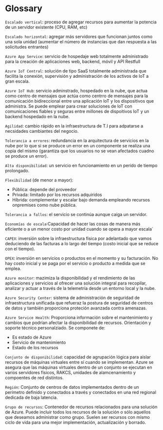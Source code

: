 # Glossary

`Escalado vertical`: proceso de agregar recursos para aumentar la potencia de un servidor existente (CPU, RAM, etc)

`Escalado horizontal`: agregar más servidores que funcionan juntos como una sola unidad (aumentar el número de instancias que dan respuesta a las solicitudes entrantes)

`Azure App Service`: servicio de hospedaje web totalmente administrado para la creación de aplicaciones web, backend, móvil y API Restfull

`Azure IoT Central`: solución de tipo SaaS totalmente administrada que facilita la conexión, supervisión y administración de los activos de IoT a gran escala.

`Azure IoT Hub`: servicio adminstrado, hospedado en la nube, que actua como centro de mensajes que actúa como centrro de mensajes para la comunicación bidireccional entre una aplicación IoT y los dispositivos que administra. Se puede emplear para crear soluciones de IoT con comunicaciones fiables y seguras entre millones de dispoitivos IoT y un backend hospedado en la nube.

`Agilidad`: cambio rápido en la infraestructura de T.I para adpatarse a necsidades cambiantes del negocio.

`Tolerancia a errores`: redundancia en la arquitectura de servicios en la nube por lo que si se produce un error en un componente se realiza una copia del mismo (garantiza que los usuarios no se vean afectados cuadno se produce un error).

`Alta disponibilidad`: un servicio en funcionamiento en un perído de tiempo prolongado.

`Flexibilidad` (de menor a mayor):

- Pública: depende del proveedor
- Privada: limitado por los recursos adquiridos
- Híbrida: complementar y escalar bajo demanda empleando recursos onpremises como nube pública.

`Tolerancia a fallos`: el servicio se continúa aunque caiga un servidor.

`Economías de escala`:Capacidad de hacer las cosas de manera más eficiente o a un menor costo por unidad cuando se opera a mayor escala`

`CAPEX`: inversión sobre la infraestructura física por adelantado que vamos deduciendo de las facturas a lo largo del tiempo (costo inicial que se reduce con el tiempo).

`OPEX`: inversión en servicios o productos en el momento y su facturación. No hay costo inicial y se paga por el servicio o producto a medida que se emplea.

`Azure monitor`: mazimiza la disponibilidad y el rendimiento de las aplicaciones y servicios al ofrecer una solución integral para recopilar, analizar y actuar a través de la telemetría desde un entorno local y la nube.

`Azure Security Center`: sistema de administración de seguridad de infraestructura unificada que refueraz la postura de seguridad de centros de datos y también proporciona proteción avanzada contra amenazas.

`Azure Service Health`: Proporciona información sobre el mantenimiento y cambios que podrían afectar la disponibilidad de recursos. Orientación y soporte técnico personalziado. Se componete de:

- Es estado de Azure
- Servicio de mantenimiento
- Estado de los recursos

`Conjunto de disponibilidad`: capacidad de agrupación lógica para aislar recursos de máquinas virtuales entre sí cuando se implementan. Azure se asegura que las máquinas virtuales dentro de un conjunto se ejecutan en varios servidores físicos, RAKCS, unidades de alamcenamiento y compoentes de red distintos.

`Región`: Conjunto de centros de datos implementados dentro de un perímetro definido y conectados a través y conectados en una red regional dedicada de baja latencia.

`Grupo de recursos`: Contenedor de recursos relacionados para una solución de Azure. Puede incluir todos los recursos de la solución o sólo aquellos que deseamos administrar como grupo. Suelen ser recursos con mismo ciclo de vida para una mejor implementación, actualización y borrado.
